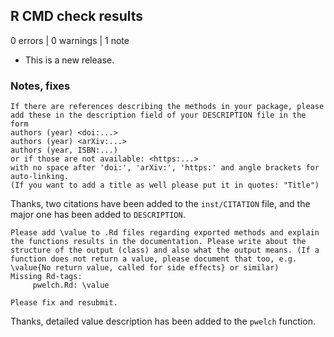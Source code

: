 ## R CMD check results

0 errors | 0 warnings | 1 note

* This is a new release.

### Notes, fixes

```
If there are references describing the methods in your package, please add these in the description field of your DESCRIPTION file in the form
authors (year) <doi:...>
authors (year) <arXiv:...>
authors (year, ISBN:...)
or if those are not available: <https:...>
with no space after 'doi:', 'arXiv:', 'https:' and angle brackets for auto-linking.
(If you want to add a title as well please put it in quotes: "Title")
```

Thanks, two citations have been added to the `inst/CITATION` file, and the major one has been added to `DESCRIPTION`.


```
Please add \value to .Rd files regarding exported methods and explain the functions results in the documentation. Please write about the structure of the output (class) and also what the output means. (If a function does not return a value, please document that too, e.g. \value{No return value, called for side effects} or similar)
Missing Rd-tags:
     pwelch.Rd: \value

Please fix and resubmit.
```

Thanks, detailed value description has been added to the `pwelch` function.

